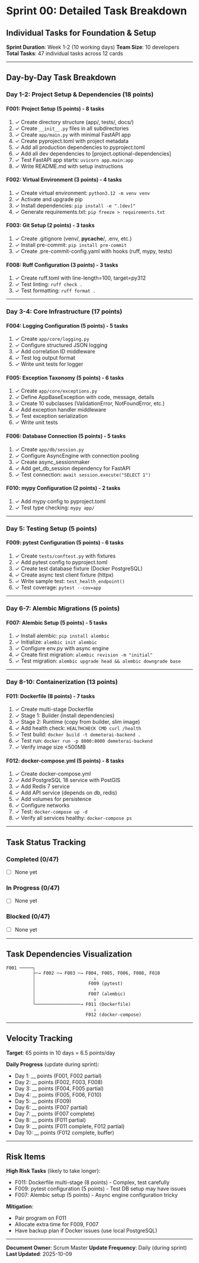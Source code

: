 # Sprint 00: Detailed Task Breakdown
## Individual Tasks for Foundation & Setup

**Sprint Duration**: Week 1-2 (10 working days)
**Team Size**: 10 developers
**Total Tasks**: 47 individual tasks across 12 cards

---

## Day-by-Day Task Breakdown

### Day 1-2: Project Setup & Dependencies (18 points)

#### F001: Project Setup (5 points) - 8 tasks
1. ✓ Create directory structure (app/, tests/, docs/)
2. ✓ Create `__init__.py` files in all subdirectories
3. ✓ Create `app/main.py` with minimal FastAPI app
4. ✓ Create pyproject.toml with project metadata
5. ✓ Add all production dependencies to pyproject.toml
6. ✓ Add all dev dependencies to [project.optional-dependencies]
7. ✓ Test FastAPI app starts: `uvicorn app.main:app`
8. ✓ Write README.md with setup instructions

#### F002: Virtual Environment (3 points) - 4 tasks
1. ✓ Create virtual environment: `python3.12 -m venv venv`
2. ✓ Activate and upgrade pip
3. ✓ Install dependencies: `pip install -e ".[dev]"`
4. ✓ Generate requirements.txt: `pip freeze > requirements.txt`

#### F003: Git Setup (2 points) - 3 tasks
1. ✓ Create .gitignore (venv/, __pycache__/, .env, etc.)
2. ✓ Install pre-commit: `pip install pre-commit`
3. ✓ Create .pre-commit-config.yaml with hooks (ruff, mypy, tests)

#### F008: Ruff Configuration (3 points) - 3 tasks
1. ✓ Create ruff.toml with line-length=100, target=py312
2. ✓ Test linting: `ruff check .`
3. ✓ Test formatting: `ruff format .`

---

### Day 3-4: Core Infrastructure (17 points)

#### F004: Logging Configuration (5 points) - 5 tasks
1. ✓ Create `app/core/logging.py`
2. ✓ Configure structured JSON logging
3. ✓ Add correlation ID middleware
4. ✓ Test log output format
5. ✓ Write unit tests for logger

#### F005: Exception Taxonomy (5 points) - 6 tasks
1. ✓ Create `app/core/exceptions.py`
2. ✓ Define AppBaseException with code, message, details
3. ✓ Create 10 subclasses (ValidationError, NotFoundError, etc.)
4. ✓ Add exception handler middleware
5. ✓ Test exception serialization
6. ✓ Write unit tests

#### F006: Database Connection (5 points) - 5 tasks
1. ✓ Create `app/db/session.py`
2. ✓ Configure AsyncEngine with connection pooling
3. ✓ Create async_sessionmaker
4. ✓ Add get_db_session dependency for FastAPI
5. ✓ Test connection: `await session.execute("SELECT 1")`

#### F010: mypy Configuration (2 points) - 2 tasks
1. ✓ Add mypy config to pyproject.toml
2. ✓ Test type checking: `mypy app/`

---

### Day 5: Testing Setup (5 points)

#### F009: pytest Configuration (5 points) - 6 tasks
1. ✓ Create `tests/conftest.py` with fixtures
2. ✓ Add pytest config to pyproject.toml
3. ✓ Create test database fixture (Docker PostgreSQL)
4. ✓ Create async test client fixture (httpx)
5. ✓ Write sample test: `test_health_endpoint()`
6. ✓ Test coverage: `pytest --cov=app`

---

### Day 6-7: Alembic Migrations (5 points)

#### F007: Alembic Setup (5 points) - 5 tasks
1. ✓ Install alembic: `pip install alembic`
2. ✓ Initialize: `alembic init alembic`
3. ✓ Configure env.py with async engine
4. ✓ Create first migration: `alembic revision -m "initial"`
5. ✓ Test migration: `alembic upgrade head && alembic downgrade base`

---

### Day 8-10: Containerization (13 points)

#### F011: Dockerfile (8 points) - 7 tasks
1. ✓ Create multi-stage Dockerfile
2. ✓ Stage 1: Builder (install dependencies)
3. ✓ Stage 2: Runtime (copy from builder, slim image)
4. ✓ Add health check: `HEALTHCHECK CMD curl /health`
5. ✓ Test build: `docker build -t demeterai-backend .`
6. ✓ Test run: `docker run -p 8000:8000 demeterai-backend`
7. ✓ Verify image size <500MB

#### F012: docker-compose.yml (5 points) - 8 tasks
1. ✓ Create docker-compose.yml
2. ✓ Add PostgreSQL 18 service with PostGIS
3. ✓ Add Redis 7 service
4. ✓ Add API service (depends on db, redis)
5. ✓ Add volumes for persistence
6. ✓ Configure networks
7. ✓ Test: `docker-compose up -d`
8. ✓ Verify all services healthy: `docker-compose ps`

---

## Task Status Tracking

### Completed (0/47)
- [ ] None yet

### In Progress (0/47)
- [ ] None yet

### Blocked (0/47)
- [ ] None yet

---

## Task Dependencies Visualization

```
F001 ─────┐
          ├─→ F002 ─→ F003 ─→ F004, F005, F006, F008, F010
          │                      ↓
          │                    F009 (pytest)
          │                      ↓
          │                    F007 (alembic)
          │                      ↓
          └─────────────────→ F011 (Dockerfile)
                                 ↓
                              F012 (docker-compose)
```

---

## Velocity Tracking

**Target**: 65 points in 10 days = 6.5 points/day

**Daily Progress** (update during sprint):
- Day 1: __ points (F001, F002 partial)
- Day 2: __ points (F002, F003, F008)
- Day 3: __ points (F004, F005 partial)
- Day 4: __ points (F005, F006, F010)
- Day 5: __ points (F009)
- Day 6: __ points (F007 partial)
- Day 7: __ points (F007 complete)
- Day 8: __ points (F011 partial)
- Day 9: __ points (F011 complete, F012 partial)
- Day 10: __ points (F012 complete, buffer)

---

## Risk Items

**High Risk Tasks** (likely to take longer):
- F011: Dockerfile multi-stage (8 points) - Complex, test carefully
- F009: pytest configuration (5 points) - Test DB setup may have issues
- F007: Alembic setup (5 points) - Async engine configuration tricky

**Mitigation**:
- Pair program on F011
- Allocate extra time for F009, F007
- Have backup plan if Docker issues (use local PostgreSQL)

---

**Document Owner**: Scrum Master
**Update Frequency**: Daily (during sprint)
**Last Updated**: 2025-10-09
